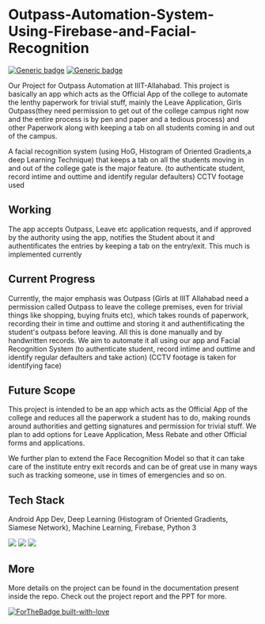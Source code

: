 # Outpass-Automation-System-Using-Firebase-and-Facial-Recognition

[![Generic badge](https://img.shields.io/badge/OUTPASS-AUTOMATION-BLUE.svg)](https://shields.io/)
[![Generic badge](https://img.shields.io/badge/FACE-RECOGNITION-<BLUE>.svg)](https://shields.io/)

Our Project for Outpass Automation at IIIT-Allahabad. 
This project is basically an app which acts as the Official App of the college to automate the lenthy paperwork for trivial stuff, mainly the Leave Application, Girls Outpass(they need permission to get out of the college campus right now and the entire process is by pen and paper and a tedious process) and other Paperwork along with keeping a tab on all students coming in and out of the campus. 

A facial recognition system (using HoG, Histogram of Oriented Gradients,a deep Learning Technique) that keeps a tab on all the students moving in and out of the college gate is the major feature.  (to authenticate student, record intime and outtime and identify regular defaulters) CCTV footage used

## Working

The app accepts Outpass, Leave etc application requests, and if approved by the authority using the app, notifies the Student about it and authentificates the entries by keeping a tab on the entry/exit. This much is implemented currently

## Current Progress

Currently, the major emphasis was Outpass (Girls at IIIT Allahabad need a permission called Outpass to leave the college premises, even for trivial things like shopping, buying fruits etc), which takes rounds of paperwork, recording their in time and outtime and storing it and authentificating the student's outpass before leaving. All this is done manually and by handwritten records. We aim to automate it all using our app and Facial Recognition System (to authenticate student, record intime and outtime and identify regular defaulters and take action) (CCTV footage is taken for identifying face)

## Future Scope

This project is intended to be an app which acts as the Official App of the college and reduces all the paperwork a student has to do, making rounds around authorities and getting signatures and permission for trivial stuff. We plan to add options for Leave Application, Mess Rebate and other Official forms and applications.

We further plan to extend the Face Recognition Model so that it can take care of the institute entry exit records and can be of great use in many ways such as tracking someone, use in times of emergencies and so on. 

## Tech Stack

Android App Dev, Deep Learning (Histogram of Oriented Gradients, Siamese Network), Machine Learning, Firebase, Python 3

![](https://img.shields.io/badge/APP-DEVELOPEMENT-orange.svg)
![](https://img.shields.io/badge/FACE-RECOGNITION-blue.svg)
![](https://img.shields.io/badge/FIREBASE-DATABASE-green.svg)

## More
More details on the project can be found in the documentation present inside the repo. Check out the project report and the PPT for more.

[![ForTheBadge built-with-love](http://ForTheBadge.com/images/badges/built-with-love.svg)](https://GitHub.com/Naereen/)
